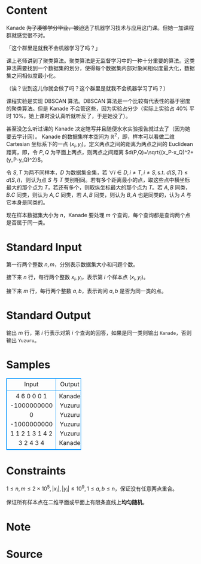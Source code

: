 
# Content

Kanade ~~为了凑够学分毕业，被迫~~选了机器学习技术与应用这门课。但她一加课程群就感觉很不对。

「这个群里是就我不会机器学习了吗？」

课上老师讲到了聚类算法。聚类算法是无监督学习中的一种十分重要的算法。这类算法需要找到一个数据集的划分，使得每个数据集内部对象间相似度最大化，数据集之间相似度最小化。

（诶？说到这儿你就会做了吗？这个群里是就我不会机器学习了吗？）

课程实验是实现 DBSCAN 算法。DBSCAN 算法是一个比较有代表性的基于密度的聚类算法。但是 Kanade 不会管这些，因为实验占分少（实际上实验占 40% 平时 10%，她上课时没认真听就听反了，于是她没了）。

甚至没怎么听过课的 Kanade 决定瞎写并且随便水水实验报告就过去了（因为她要去学计网）。 Kanade 的数据集样本空间为 $\mathbb{R}^2$，即，样本可以看做二维 Cartesian 坐标系下的一点 $(x_i,y_i)$。定义两点之间的距离为两点之间的 Euclidean 距离，即，令 $P,Q$ 为平面上两点，则两点之间距离 $d(P,Q)=\sqrt{(x_P-x_Q)^2+(y_P-y_Q)^2}$。

令 $S,T$ 为两不同样本，$D$ 为数据集全集，若 $\forall i\in D,i\neq T,i\neq S,\text{s.t.}\ d(S,T)\le d(S,i)$，则认为点 $S$ 与 $T$ 类别相同。若有多个距离最小的点，取这些点中横坐标最大的那个点为 $T$，若还有多个，则取纵坐标最大的那个点为 $T$。若 $A,B$ 同类，$B.C$ 同类，则认为 $A,C$ 同类，若 $A,B$ 同类，则认为 $B,A$ 也是同类的，认为 $A$ 与它本身是同类的。

现在样本数据集大小为 $n$，Kanade 要处理 $m$ 个查询，每个查询都是查询两个点是否属于同一类。

# Standard Input

第一行两个整数 $n,m$，分别表示数据集大小和问题个数。

接下来 $n$ 行，每行两个整数 $x_i,y_i$，表示第 $i$ 个样本点 $(x_i,y_i)$。

接下来 $m$ 行，每行两个整数 $a,b$，表示询问 $a,b$ 是否为同一类的点。

# Standard Output

输出 $m$ 行，第 $i$ 行表示对第 $i$ 个查询的回答，如果是同一类则输出 `Kanade`，否则输出 `Yuzuru`。

# Samples

<style>
        table,table tr th, table tr td { border:1px solid #0094ff; }
        table { width: 200px; min-height: 25px; line-height: 25px; text-align: center; border-collapse: collapse;}   
    </style>
<table>
	<tr>
		<td>Input</td>
		<td>Output</td>
	</tr>
<tr><td>4 6
0 0
0 1
-1000000000 0
-1000000000 1
1 2
1 3
1 4
2 3
2 4
3 4</td><td>Kanade
Yuzuru
Yuzuru
Yuzuru
Yuzuru
Kanade</td></tr></table>


# Constraints

$1\le n,m\le 2\times 10^5,|x_i|,|y_i|\le 10^9,1\le a,b\le n$，保证没有任意两点重合。

保证所有样本点在二维平面或平面上有限条直线上**均匀随机**。

# Note



# Source


